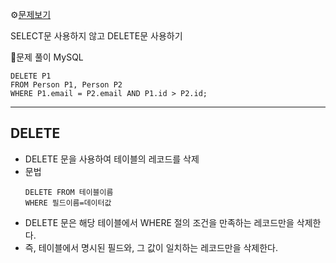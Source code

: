 ⚙[문제보기](https://leetcode.com/problems/delete-duplicate-emails/)

SELECT문 사용하지 않고 DELETE문 사용하기


🔎문제 풀이
MySQL
```MySQL
DELETE P1
FROM Person P1, Person P2
WHERE P1.email = P2.email AND P1.id > P2.id;
```

---
## DELETE
 - DELETE 문을 사용하여 테이블의 레코드를 삭제
 - 문법
    ```
    DELETE FROM 테이블이름 
    WHERE 필드이름=데이터값
    ```
- DELETE 문은 해당 테이블에서 WHERE 절의 조건을 만족하는 레코드만을 삭제한다.
- 즉, 테이블에서 명시된 필드와, 그 값이 일치하는 레코드만을 삭제한다.
